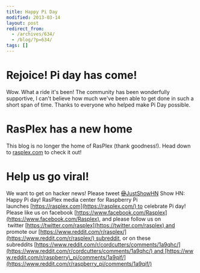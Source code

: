 ```yaml
---
title: Happy Pi Day
modified: 2013-03-14
layout: post
redirect_from:
  - /archives/634/
  - /blog/?p=634/
tags: []
---
```



Rejoice! Pi day has come!
=========================

Wow. What a ride it's been! The community has been wonderfully supportive, I can't believe how much we've been able to get done in such a short span of time. Thanks to everyone who helped make Pi Day possible.

RasPlex has a new home
======================

This blog is no longer the home of RasPlex (thank goodness!). Head down to [rasplex.com](https://rasplex.com) to check it out!

Help us go viral!
=================

We want to get on hacker news! Please tweet [~~@~~JustShowHN](https://twitter.com/JustShowHN) Show HN: Happy Pi day! RasPlex media center for Raspberry Pi launches [https://rasplex.com](https://rasplex.com/) to celebrate Pi day! Please like us on facebook [https://www.facebook.com/Rasplex](https://www.facebook.com/Rasplex), and please follow us on  twitter [https://twitter.com/rasplex](https://twitter.com/rasplex) and promote our [https://www.reddit.com/r/rasplex/](https://www.reddit.com/r/rasplex/) subreddit, or on these subreddits [https://www.reddit.com/r/cordcutters/comments/1a9qhc/](https://www.reddit.com/r/cordcutters/comments/1a9qhc/) and [https://www.reddit.com/r/raspberry\_pi/comments/1a9qif/](https://www.reddit.com/r/raspberry_pi/comments/1a9qif/)  

